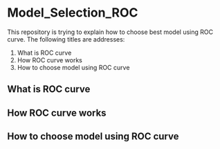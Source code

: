 # Model_Selection_ROC

This repository is trying to explain how to choose best model using ROC curve. The following titles are addresses: 
1. What is ROC curve 
2. How ROC curve works 
3. How to choose model using ROC curve

## What is ROC curve

## How ROC curve works

## How to choose model using ROC curve